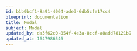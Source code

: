 ```yaml
---
id: b1b0bcf1-8a91-4064-ade3-6db5cfe17cc4
blueprint: documentation
title: Modal
subject: Modal
updated_by: da3f62c0-854f-4e3a-8ccf-a8add78121b9
updated_at: 1647986546
---
```

